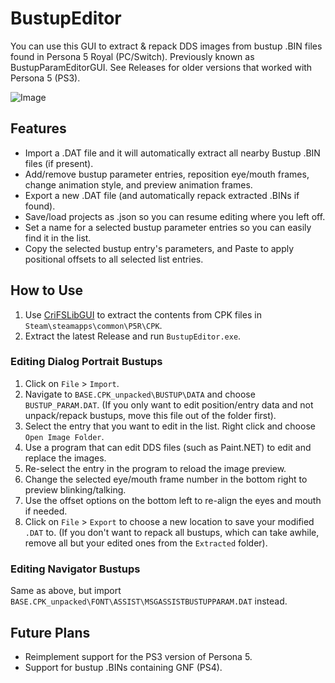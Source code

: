 # BustupEditor
You can use this GUI to extract & repack DDS images from bustup .BIN files found in Persona 5 Royal (PC/Switch). 
Previously known as BustupParamEditorGUI. See Releases for older versions that worked with Persona 5 (PS3).

![Image](https://i.imgur.com/cd66qTU.png)

## Features
- Import a .DAT file and it will automatically extract all nearby Bustup .BIN files (if present).
- Add/remove bustup parameter entries, reposition eye/mouth frames, change animation style, and preview animation frames.
- Export a new .DAT file (and automatically repack extracted .BINs if found).
- Save/load projects as .json so you can resume editing where you left off.
- Set a name for a selected bustup parameter entries so you can easily find it in the list.
- Copy the selected bustup entry's parameters, and Paste to apply positional offsets to all selected list entries.

## How to Use
1. Use [CriFSLibGUI](https://github.com/Sewer56/CriFsV2Lib/releases) to extract the contents from CPK files in ``Steam\steamapps\common\P5R\CPK``.
2. Extract the latest Release and run ``BustupEditor.exe``.
### Editing Dialog Portrait Bustups
1. Click on ``File`` > ``Import``.
2. Navigate to ``BASE.CPK_unpacked\BUSTUP\DATA`` and choose ``BUSTUP_PARAM.DAT``.
   (If you only want to edit position/entry data and not unpack/repack bustups, move this file out of the folder first).
3. Select the entry that you want to edit in the list. Right click and choose ``Open Image Folder``.
4. Use a program that can edit DDS files (such as Paint.NET) to edit and replace the images.
5. Re-select the entry in the program to reload the image preview.
6. Change the selected eye/mouth frame number in the bottom right to preview blinking/talking.
7. Use the offset options on the bottom left to re-align the eyes and mouth if needed.
8. Click on ``File`` > ``Export`` to choose a new location to save your modified ``.DAT`` to.
   (If you don't want to repack all bustups, which can take awhile, remove all but your edited ones from the ``Extracted`` folder).
### Editing Navigator Bustups
Same as above, but import  ``BASE.CPK_unpacked\FONT\ASSIST\MSGASSISTBUSTUPPARAM.DAT`` instead.

## Future Plans
- Reimplement support for the PS3 version of Persona 5.
- Support for bustup .BINs containing GNF (PS4).
